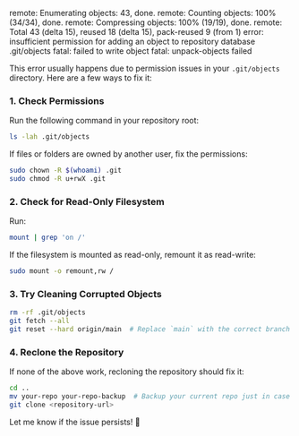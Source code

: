 remote: Enumerating objects: 43, done. remote: Counting objects: 100% (34/34), done. remote: Compressing objects: 100% (19/19), done. remote: Total 43 (delta 15), reused 18 (delta 15), pack-reused 9 (from 1) error: insufficient permission for adding an object to repository database .git/objects fatal: failed to write object fatal: unpack-objects failed

This error usually happens due to permission issues in your `.git/objects` directory. Here are a few ways to fix it:

### 1. **Check Permissions**

Run the following command in your repository root:

```sh
ls -lah .git/objects
```

If files or folders are owned by another user, fix the permissions:

```sh
sudo chown -R $(whoami) .git
sudo chmod -R u+rwX .git
```

### 2. **Check for Read-Only Filesystem**

Run:

```sh
mount | grep 'on /'
```

If the filesystem is mounted as read-only, remount it as read-write:

```sh
sudo mount -o remount,rw /
```

### 3. **Try Cleaning Corrupted Objects**

```sh
rm -rf .git/objects
git fetch --all
git reset --hard origin/main  # Replace `main` with the correct branch
```

### 4. **Reclone the Repository**

If none of the above work, recloning the repository should fix it:

```sh
cd ..
mv your-repo your-repo-backup  # Backup your current repo just in case
git clone <repository-url>
```

Let me know if the issue persists! 🚀